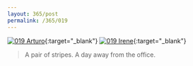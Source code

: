 ```yaml
---
layout: 365/post
permalink: /365/019
---
```


[![019 Arturo](https://c2.staticflickr.com/4/3726/19019557254_fae4ec8004_c.jpg)](https://www.flickr.com/photos/131440297@N08/19019557254/){:target="_blank"}
[![019 Irene](https://c1.staticflickr.com/1/324/19642637646_2c75dc2ac5_c.jpg)](https://www.flickr.com/photos/25124902@N04/19642637646){:target="_blank"}


>

> A pair of stripes. A day away from the office.
